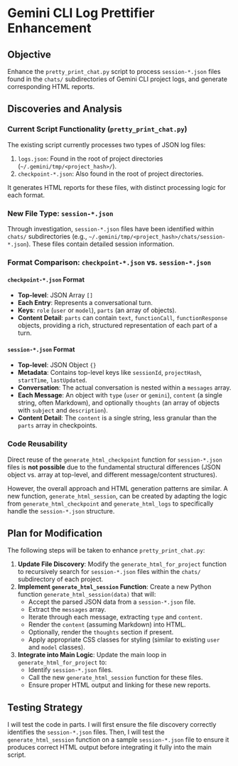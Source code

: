 # Gemini CLI Log Prettifier Enhancement

## Objective
Enhance the `pretty_print_chat.py` script to process `session-*.json` files found in the `chats/` subdirectories of Gemini CLI project logs, and generate corresponding HTML reports.

## Discoveries and Analysis

### Current Script Functionality (`pretty_print_chat.py`)
The existing script currently processes two types of JSON log files:
1.  `logs.json`: Found in the root of project directories (`~/.gemini/tmp/<project_hash>/`).
2.  `checkpoint-*.json`: Also found in the root of project directories.

It generates HTML reports for these files, with distinct processing logic for each format.

### New File Type: `session-*.json`
Through investigation, `session-*.json` files have been identified within `chats/` subdirectories (e.g., `~/.gemini/tmp/<project_hash>/chats/session-*.json`). These files contain detailed session information.

### Format Comparison: `checkpoint-*.json` vs. `session-*.json`

#### `checkpoint-*.json` Format
*   **Top-level**: JSON Array `[]`
*   **Each Entry**: Represents a conversational turn.
*   **Keys**: `role` (`user` or `model`), `parts` (an array of objects).
*   **Content Detail**: `parts` can contain `text`, `functionCall`, `functionResponse` objects, providing a rich, structured representation of each part of a turn.

#### `session-*.json` Format
*   **Top-level**: JSON Object `{}`
*   **Metadata**: Contains top-level keys like `sessionId`, `projectHash`, `startTime`, `lastUpdated`.
*   **Conversation**: The actual conversation is nested within a `messages` array.
*   **Each Message**: An object with `type` (`user` or `gemini`), `content` (a single string, often Markdown), and optionally `thoughts` (an array of objects with `subject` and `description`).
*   **Content Detail**: The `content` is a single string, less granular than the `parts` array in checkpoints.

### Code Reusability
Direct reuse of the `generate_html_checkpoint` function for `session-*.json` files is **not possible** due to the fundamental structural differences (JSON object vs. array at top-level, and different message/content structures).

However, the overall approach and HTML generation patterns are similar. A new function, `generate_html_session`, can be created by adapting the logic from `generate_html_checkpoint` and `generate_html_logs` to specifically handle the `session-*.json` structure.

## Plan for Modification

The following steps will be taken to enhance `pretty_print_chat.py`:

1.  **Update File Discovery**: Modify the `generate_html_for_project` function to recursively search for `session-*.json` files within the `chats/` subdirectory of each project. 
2.  **Implement `generate_html_session` Function**: Create a new Python function `generate_html_session(data)` that will:
    *   Accept the parsed JSON data from a `session-*.json` file.
    *   Extract the `messages` array.
    *   Iterate through each message, extracting `type` and `content`.
    *   Render the `content` (assuming Markdown) into HTML.
    *   Optionally, render the `thoughts` section if present.
    *   Apply appropriate CSS classes for styling (similar to existing `user` and `model` classes).
3.  **Integrate into Main Logic**: Update the main loop in `generate_html_for_project` to:
    *   Identify `session-*.json` files.
    *   Call the new `generate_html_session` function for these files.
    *   Ensure proper HTML output and linking for these new reports.

## Testing Strategy
I will test the code in parts. I will first ensure the file discovery correctly identifies the `session-*.json` files. Then, I will test the `generate_html_session` function on a sample `session-*.json` file to ensure it produces correct HTML output before integrating it fully into the main script.
